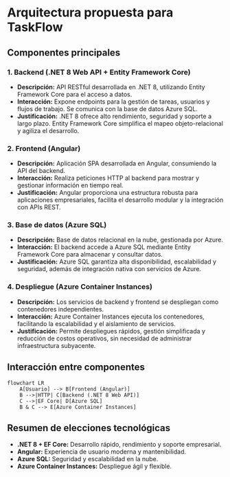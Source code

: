 # Arquitectura propuesta para TaskFlow

## Componentes principales

### 1. Backend (.NET 8 Web API + Entity Framework Core)
- **Descripción:** API RESTful desarrollada en .NET 8, utilizando Entity Framework Core para el acceso a datos.
- **Interacción:** Expone endpoints para la gestión de tareas, usuarios y flujos de trabajo. Se comunica con la base de datos Azure SQL.
- **Justificación:** .NET 8 ofrece alto rendimiento, seguridad y soporte a largo plazo. Entity Framework Core simplifica el mapeo objeto-relacional y agiliza el desarrollo.

### 2. Frontend (Angular)
- **Descripción:** Aplicación SPA desarrollada en Angular, consumiendo la API del backend.
- **Interacción:** Realiza peticiones HTTP al backend para mostrar y gestionar información en tiempo real.
- **Justificación:** Angular proporciona una estructura robusta para aplicaciones empresariales, facilita el desarrollo modular y la integración con APIs REST.

### 3. Base de datos (Azure SQL)
- **Descripción:** Base de datos relacional en la nube, gestionada por Azure.
- **Interacción:** El backend accede a Azure SQL mediante Entity Framework Core para almacenar y consultar datos.
- **Justificación:** Azure SQL garantiza alta disponibilidad, escalabilidad y seguridad, además de integración nativa con servicios de Azure.

### 4. Despliegue (Azure Container Instances)
- **Descripción:** Los servicios de backend y frontend se despliegan como contenedores independientes.
- **Interacción:** Azure Container Instances ejecuta los contenedores, facilitando la escalabilidad y el aislamiento de servicios.
- **Justificación:** Permite despliegues rápidos, gestión simplificada y reducción de costos operativos, sin necesidad de administrar infraestructura subyacente.

## Interacción entre componentes

```mermaid
flowchart LR
    A[Usuario] --> B[Frontend (Angular)]
    B -->|HTTP| C[Backend (.NET 8 Web API)]
    C -->|EF Core| D[Azure SQL]
    B & C --> E[Azure Container Instances]
```

## Resumen de elecciones tecnológicas
- **.NET 8 + EF Core:** Desarrollo rápido, rendimiento y soporte empresarial.
- **Angular:** Experiencia de usuario moderna y mantenibilidad.
- **Azure SQL:** Seguridad y escalabilidad en la nube.
- **Azure Container Instances:** Despliegue ágil y flexible.
